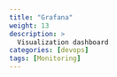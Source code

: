 ```yaml
---
title: "Grafana"
weight: 13
description: >
  Visualization dashboard
categories: [devops]
tags: [Monitoring]
---
```


